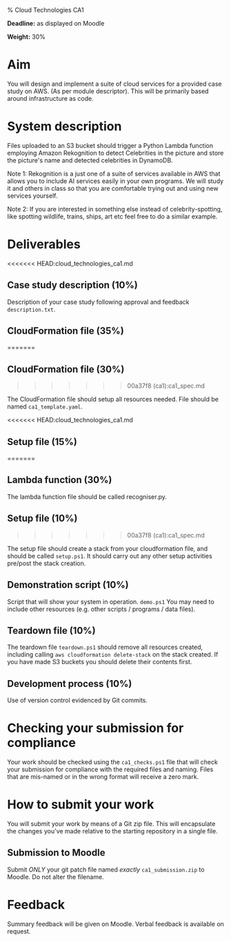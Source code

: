 % Cloud Technologies CA1

**Deadline:** as displayed on Moodle

**Weight:** 30%

# Aim

You will design and implement a suite of cloud services for a provided case study on AWS. (As per module descriptor).
This will be primarily based around infrastructure as code. 

# System description

Files uploaded to an S3 bucket should trigger a Python Lambda function employing Amazon Rekognition to detect Celebrities in the picture and store the picture's name and detected celebrities in DynamoDB. 

Note 1: Rekognition is a just one of a suite of services available in AWS that allows you to include AI services easily in your own programs. We will study it and others in class so that you are comfortable trying out and using new services yourself.

Note 2: If you are interested in something else instead of celebrity-spotting, like spotting wildlife, trains, ships, art etc feel free to do a similar example. 

# Deliverables

<<<<<<< HEAD:cloud_technologies_ca1.md
## Case study description (10%)

Description of your case study following approval and feedback `description.txt`.

## CloudFormation file (35%)
=======
## CloudFormation file (30%)
>>>>>>> 00a37f8 (ca1):ca1_spec.md

The CloudFormation file should setup all resources needed.
File should be named `ca1_template.yaml`.

<<<<<<< HEAD:cloud_technologies_ca1.md
## Setup file (15%)
=======
## Lambda function (30%)

The lambda function file should be called recogniser.py.

## Setup file (10%)
>>>>>>> 00a37f8 (ca1):ca1_spec.md

The setup file should create a stack from your cloudformation file, and should be called `setup.ps1`.
It should carry out any other setup activities pre/post the stack creation. 

## Demonstration script (10%)

Script that will show your system in operation. `demo.ps1`
You may need to include other resources (e.g. other scripts / programs / data files).

## Teardown file (10%)

The teardown file `teardown.ps1` should remove all resources created, including calling `aws cloudformation delete-stack` on the stack created. 
If you have made S3 buckets you should delete their contents first. 

## Development process (10%)

Use of version control evidenced by Git commits.

# Checking your submission for compliance

Your work should be checked using the `ca1_checks.ps1` file that will check your submission for compliance with the required files and naming.
Files that are mis-named or in the wrong format will receive a zero mark.

# How to submit your work

You will submit your work by means of a Git zip file.
This will encapsulate the changes you've made relative to the starting repository in a single file.

## Submission to Moodle

Submit *ONLY* your git patch file named *exactly* `ca1_submission.zip` to Moodle.
Do not alter the filename. 

# Feedback

Summary feedback will be given on Moodle.
Verbal feedback is available on request.

